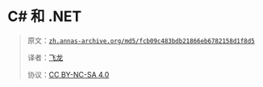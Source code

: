 # C# 和 .NET 

> 原文：[`zh.annas-archive.org/md5/fcb09c483bdb21866eb6782158d1f8d5`](https://zh.annas-archive.org/md5/fcb09c483bdb21866eb6782158d1f8d5)
> 
> 译者：[飞龙](https://github.com/wizardforcel)
> 
> 协议：[CC BY-NC-SA 4.0](http://creativecommons.org/licenses/by-nc-sa/4.0/)